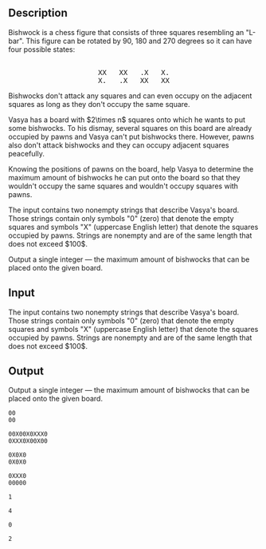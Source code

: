 ## Description

<div><p>Bishwock is a chess figure that consists of three squares resembling an "L-bar". This figure can be rotated by 90, 180 and 270 degrees so it can have four possible states:</p><center> <pre class="verbatim"><br>XX   XX   .X   X.<br>X.   .X   XX   XX<br></pre> </center><p>Bishwocks don't attack any squares and can even occupy on the adjacent squares as long as they don't occupy the same square. </p><p>Vasya has a board with $2\times n$ squares onto which he wants to put some bishwocks. To his dismay, several squares on this board are already occupied by pawns and Vasya can't put bishwocks there. However, pawns also don't attack bishwocks and they can occupy adjacent squares peacefully.</p><p>Knowing the positions of pawns on the board, help Vasya to determine the maximum amount of bishwocks he can put onto the board so that they wouldn't occupy the same squares and wouldn't occupy squares with pawns.</p></div><div class="input-specification"><p>The input contains two nonempty strings that describe Vasya's board. Those strings contain only symbols "<span class="tex-font-style-tt">0</span>" (zero) that denote the empty squares and symbols "<span class="tex-font-style-tt">X</span>" (uppercase English letter) that denote the squares occupied by pawns. Strings are nonempty and are of the same length that does not exceed $100$.</p></div><div class="output-specification"><p>Output a single integer&nbsp;— the maximum amount of bishwocks that can be placed onto the given board.</p></div>

## Input

<p>The input contains two nonempty strings that describe Vasya's board. Those strings contain only symbols "<span class="tex-font-style-tt">0</span>" (zero) that denote the empty squares and symbols "<span class="tex-font-style-tt">X</span>" (uppercase English letter) that denote the squares occupied by pawns. Strings are nonempty and are of the same length that does not exceed $100$.</p>

## Output

<p>Output a single integer&nbsp;— the maximum amount of bishwocks that can be placed onto the given board.</p>





```input1
00
00

```




```input2
00X00X0XXX0
0XXX0X00X00

```




```input3
0X0X0
0X0X0

```




```input4
0XXX0
00000

```




```output1
1
```




```output2
4
```




```output3
0
```




```output4
2
```


